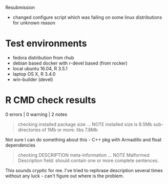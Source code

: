 Resubmission

- changed configure script which was failing on some linux distributions for 
unknown reason

# Test environments

- fedora distribution from rhub
- debian based docker with r-devel based (from rocker)
- local ubuntu 16.04, R 3.5.1
- laptop OS X, R 3.4.0
- win-builder (devel)

# R CMD check results

0 errors | 0 warning | 2 notes

> checking installed package size ... NOTE
    installed size is  8.5Mb
    sub-directories of 1Mb or more:
      libs   7.8Mb

Not sure I can do something about this - C++ pkg with Armadillo and float dependencies

> checking DESCRIPTION meta-information ... NOTE
  Malformed Description field: should contain one or more complete sentences.

This sounds cryptic for me. I've tried to rephrase description several times without any luck - can't figure out where is the problem.
